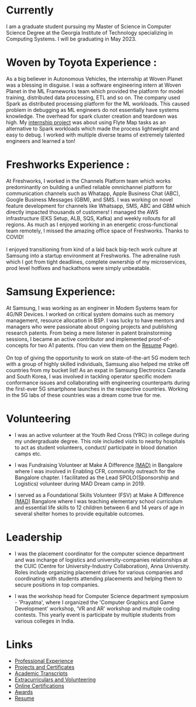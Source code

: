 # Currently

I am a graduate student pursuing my Master of Science in Computer Science Degree at the Georgia Institute of Technology specializing in Computing Systems. I will be graduating in May 2023.

# Woven by Toyota Experience :
As a big believer in Autonomous Vehicles, the internship at Woven Planet was a blessing in disguise.  I was a software engineering intern at Woven Planet in the ML Frameworks team which provided the platform for model training, distributed data processing, ETL and so on. The company used Spark as distributed processing platform for the ML workloads. This caused problem in debugging as ML engineers do not essentially have systems knowledge. The overhead for spark cluster creation and teardown was high. My [internship project](https://flyte.org/blog/flyte-map-tasks-a-simpler-alternative-to-apache-spark) was about using Flyte Map tasks as an alternative to Spark workloads which made the process lightweight and easy to debug. I worked with multiple diverse teams of extremely talented engineers and learned a ton!

# Freshworks Experience :
At Freshworks, I worked in the Channels Platform team which works predominantly on building a unified reliable omnichannel platform for communication channels such as Whatapp, Apple Business Chat (ABC), Google Business Messages (GBM), and SMS. I was working on novel feature development for channels like Whatsapp, SMS, ABC and GBM which directly impacted thousands of customers! I managed the AWS infrastructure (EKS Setup, ALB, SQS, Kafka) and weekly rollouts for all regions. As much as I enjoyed working in an energetic cross-functional team remotely, I missed the amazing office space of Freshworks. Thanks to COVID!
<br/><br/>
I enjoyed transitioning from kind of a laid back big-tech work culture at Samsung into a startup environment at Freshworks. The adrenaline rush which I got from tight deadlines, complete ownership of my microservices, prod level hotfixes and hackathons were simply unbeatable.

# Samsung Experience: 
At Samsung, I was working as an engineer in Modem Systems team for 4G/NR Devices. I worked on critical system domains such as memory management, resource allocation in BSP. I was lucky to have mentors and managers who were passionate about ongoing projects and publishing research patents. From being a mere listener in patent brainstorming sessions, I became an active contributor and implemented proof-of-concepts for two A1 patents. (You can view them on the [Resume](https://vijaysaravana.github.io/personal-site/resume) Page).
<br/><br/>
On top of giving the opportunity to work on state-of-the-art 5G modem tech with a group of highly skilled individuals, Samsung also helped me strike off countries from my bucket list! As an expat in Samsung Electronics Canada and South Korea, I was involved in tackling operator specific modem conformance issues and collaborating with engineering counterparts during the first-ever 5G smartphone launches in the respective countries. Working in the 5G labs of these countries was a dream come true for me.

# Volunteering

- I was an active volunteer at the Youth Red Cross (YRC) in college during my undergraduate degree. This role included visits to nearby hospitals to act as student volunteers, conduct/ participate in blood donation camps etc.  

- I was Fundraising Volunteer at Make A Difference [(MAD)](https://makeadiff.in/) in Bangalore where I was involved in Enabling CFR, community outreach for the Bangalore chapter. I facilitated as the Lead SPOLO(Sponsorship and Logistics) volunteer during MAD Dream camp in 2019.

- I served as a Foundational Skills Volunteer (FSV) at Make A Difference [(MAD)](https://makeadiff.in/) Bangalore where I was teaching elementary school curriculum and essential life skills to 12 children between 6 and 14 years of age in several shelter homes to provide equitable outcomes.

# Leadership

- I was the placement coordinator for the computer science department and was incharge of logistics and university-companies relationships at the CUIC (Centre for University-Industry Collaboration), Anna University. Roles include organizing placement drives for various companies and coordinating with students attending placements and helping them to secure positions in top companies.

- I was the workshop head for Computer Science department symposium - 'Prayatna', where I organized the 'Computer Graphics and Game Development' workshop, 'VR and AR' workshop and multiple coding contests. This yearly event is participate by multiple students from various colleges in India.

# Links

- [Professional Experience](https://drive.google.com/drive/u/0/folders/1kLaEXcsp6entmdiHJ8z_knbCDU9x8JgM) 
- [Projects and Certificates](https://drive.google.com/drive/u/0/folders/10OTqwwoyjmBoM2uKsSNd9Fu5F3p2mWKN)
- [Academic Transcripts](https://drive.google.com/drive/u/0/folders/1BWYo57oeWCb-I9cNO0ynyHCEgkg6WMQ8)
- [Extracurriculars and Volunteering](https://drive.google.com/drive/u/0/folders/1xnNKQw8EsYmn15kvvzPLHWPjMvcPb8p_)
- [Online Certifications](https://drive.google.com/drive/u/0/folders/13BqJQEwOVxn7eiUWcVCgH-bc-679Jlz_)
- [Awards](https://drive.google.com/drive/u/0/folders/1Tuhpqrk_k_Y_C2ijWvOE-QUuJ0JoflEw)
- [Resume](https://drive.google.com/file/d/14Q5BJUvj_ubqXYYtxRGqNfqbkG2hLiHV/view?usp=sharing)
